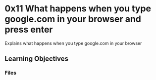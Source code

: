 # 0x11 What happens when you type google.com in your browser and press enter

Explains what happens when you type google.com in your browser

## Learning Objectives

### Files

